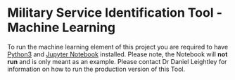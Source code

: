 # Military Service Identification Tool - Machine Learning

To run the machine learning element of this project you are required to have [Python3](https://www.python.org/downloads/) and [Jupyter Notebook](https://jupyter.org) installed. Please note, the Notebook will **not run** and is only meant as an example. Please contact Dr Daniel Leightley for information on how to run the production version of this Tool. 
